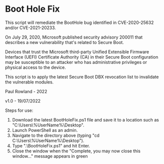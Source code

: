 # Boot Hole Fix

This script will remediate the BootHole bug identified in CVE-2020-25632 and/or CVE-2021-20233.

On July 29, 2020, Microsoft published security advisory 200011 that describes a new vulnerability that's related to Secure Boot.

Devices that trust the Microsoft third-party Unified Extensible Firmware Interface (UEFI) Certificate Authority (CA) in their Secure Boot configuration may be susceptible to an attacker who has administrative privileges or physical access to the device.

This script is to apply the latest Secure Boot DBX revocation list to invalidate the vulnerable modules. 

Paul Rowland - 2022

v1.0 - 19/07/2022

Steps for use:

1) Download the latest BootHoleFix.ps1 file and save it to a location such as "C:\Users\\%UserName%\Desktop".
2) Launch PowerShell as an admin.
3) Navigate to the directory above (typing "cd C:\Users\\%UserName%\Desktop").
4) Type ".\BootHoleFix.ps1" and hit Enter.
5) Close the window when the "Complete, you may now close this window..." message appears in green
